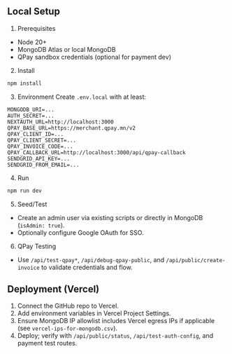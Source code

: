 ## Local Setup

1) Prerequisites
- Node 20+
- MongoDB Atlas or local MongoDB
- QPay sandbox credentials (optional for payment dev)

2) Install
```bash
npm install
```

3) Environment
Create `.env.local` with at least:
```
MONGODB_URI=...
AUTH_SECRET=...
NEXTAUTH_URL=http://localhost:3000
QPAY_BASE_URL=https://merchant.qpay.mn/v2
QPAY_CLIENT_ID=...
QPAY_CLIENT_SECRET=...
QPAY_INVOICE_CODE=...
QPAY_CALLBACK_URL=http://localhost:3000/api/qpay-callback
SENDGRID_API_KEY=...
SENDGRID_FROM_EMAIL=...
```

4) Run
```bash
npm run dev
```

5) Seed/Test
- Create an admin user via existing scripts or directly in MongoDB (`isAdmin: true`).
- Optionally configure Google OAuth for SSO.

6) QPay Testing
- Use `/api/test-qpay*`, `/api/debug-qpay-public`, and `/api/public/create-invoice` to validate credentials and flow.

## Deployment (Vercel)

1) Connect the GitHub repo to Vercel.
2) Add environment variables in Vercel Project Settings.
3) Ensure MongoDB IP allowlist includes Vercel egress IPs if applicable (see `vercel-ips-for-mongodb.csv`).
4) Deploy; verify with `/api/public/status`, `/api/test-auth-config`, and payment test routes.


